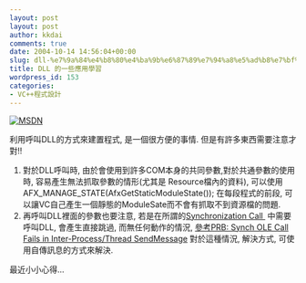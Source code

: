 ```yaml
---
layout: post
layout: post
author: kkdai
comments: true
date: 2004-10-14 14:56:04+00:00
slug: dll-%e7%9a%84%e4%b8%80%e4%ba%9b%e6%87%89%e7%94%a8%e5%ad%b8%e7%bf%92
title: DLL 的一些應用學習
wordpress_id: 153
categories:
- VC++程式設計
---
```


[![MSDN](http://msdn.microsoft.com/library/toolbar/3.0/images/banners/msdn_masthead_ltr.gif)](http://www.microsoft.com/msdn)

利用呼叫DLL的方式來建置程式, 是一個很方便的事情. 但是有許多東西需要注意才對!!

  1. 對於DLL呼叫時, 由於會使用到許多COM本身的共同參數,對於共通參數的使用時, 容易產生無法抓取參數的情形(尤其是 Resource檔內的資料), 可以使用AFX_MANAGE_STATE(AfxGetStaticModuleState()); 在每段程式的前段, 可以讓VC自己產生一個靜態的ModuleSate而不會有抓取不到資源檔的問題.
  2. 再呼叫DLL裡面的參數也要注意, 若是在所謂的[Synchronization Call ](http://msdn.microsoft.com/library/default.asp?url=/library/en-us/com/htm/asyncall_9g32.asp) 中需要呼叫DLL, 會產生直接跳過, 而無任何動作的情況, [參考PRB: Synch OLE Call Fails in Inter-Process/Thread SendMessage](http://support.microsoft.com/kb/q131056/) 對於這種情況, 解決方式, 可使用自傳訊息的方式來解決.

最近小小心得...
